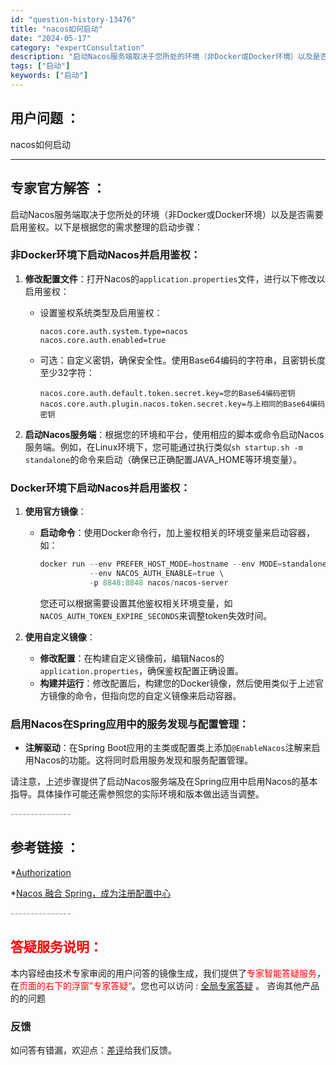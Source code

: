```yaml
---
id: "question-history-13476"
title: "nacos如何启动"
date: "2024-05-17"
category: "expertConsultation"
description: "启动Nacos服务端取决于您所处的环境（非Docker或Docker环境）以及是否需要启用鉴权。以下是根据您的需求整理的启动步骤：### 非Docker环境下启动Nacos并启用鉴权：1. **修改配置文件**：打开Nacos的`application.properties`文件，进行以下修改以启用"
tags: ["启动"]
keywords: ["启动"]
---
```


## 用户问题 ： 
 nacos如何启动  

---------------
## 专家官方解答 ：

启动Nacos服务端取决于您所处的环境（非Docker或Docker环境）以及是否需要启用鉴权。以下是根据您的需求整理的启动步骤：

### 非Docker环境下启动Nacos并启用鉴权：

1. **修改配置文件**：打开Nacos的`application.properties`文件，进行以下修改以启用鉴权：
   - 设置鉴权系统类型及启用鉴权：
     ```properties
     nacos.core.auth.system.type=nacos
     nacos.core.auth.enabled=true
     ```
   - 可选：自定义密钥，确保安全性。使用Base64编码的字符串，且密钥长度至少32字符：
     ```properties
     nacos.core.auth.default.token.secret.key=您的Base64编码密钥
     nacos.core.auth.plugin.nacos.token.secret.key=与上相同的Base64编码密钥
     ```

2. **启动Nacos服务端**：根据您的环境和平台，使用相应的脚本或命令启动Nacos服务端。例如，在Linux环境下，您可能通过执行类似`sh startup.sh -m standalone`的命令来启动（确保已正确配置JAVA_HOME等环境变量）。

### Docker环境下启动Nacos并启用鉴权：

1. **使用官方镜像**：
   - **启动命令**：使用Docker命令行，加上鉴权相关的环境变量来启动容器，如：
     ```powershell
     docker run --env PREFER_HOST_MODE=hostname --env MODE=standalone \
                --env NACOS_AUTH_ENABLE=true \
                -p 8848:8848 nacos/nacos-server
     ```
     您还可以根据需要设置其他鉴权相关环境变量，如`NACOS_AUTH_TOKEN_EXPIRE_SECONDS`来调整token失效时间。

2. **使用自定义镜像**：
   - **修改配置**：在构建自定义镜像前，编辑Nacos的`application.properties`，确保鉴权配置正确设置。
   - **构建并运行**：修改配置后，构建您的Docker镜像，然后使用类似于上述官方镜像的命令，但指向您的自定义镜像来启动容器。

### 启用Nacos在Spring应用中的服务发现与配置管理：

- **注解驱动**：在Spring Boot应用的主类或配置类上添加`@EnableNacos`注解来启用Nacos的功能。这将同时启用服务发现和服务配置管理。

请注意，上述步骤提供了启动Nacos服务端及在Spring应用中启用Nacos的基本指导。具体操作可能还需参照您的实际环境和版本做出适当调整。


<font color="#949494">---------------</font> 


## 参考链接 ：

*[Authorization](https://nacos.io/docs/latest/guide/user/auth)
 
 *[Nacos 融合 Spring，成为注册配置中心](https://nacos.io/docs/latest/ecology/use-nacos-with-spring)


 <font color="#949494">---------------</font> 
 


## <font color="#FF0000">答疑服务说明：</font> 

本内容经由技术专家审阅的用户问答的镜像生成，我们提供了<font color="#FF0000">专家智能答疑服务</font>，在<font color="#FF0000">页面的右下的浮窗”专家答疑“</font>。您也可以访问 : [全局专家答疑](https://answer.opensource.alibaba.com/docs/intro) 。 咨询其他产品的的问题

### 反馈
如问答有错漏，欢迎点：[差评](https://ai.nacos.io/user/feedbackByEnhancerGradePOJOID?enhancerGradePOJOId=13901)给我们反馈。
